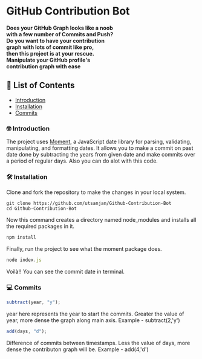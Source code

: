 # GitHub Contribution Bot

**Does your GitHub Graph looks like a noob<br>
with a few number of Commits and Push?<br>
Do you want to have your contribution<br>
graph with lots of commit like pro,<br>
then this project is at your rescue.<br>
Manipulate your GitHub profile's<br>
contribution graph with ease**

## 🔸 List of Contents

- [Introduction](#-introduction)
- [Installation](#-installation)
- [Commits](#-Commits)

### 🤓 Introduction

The project uses [Moment](https://www.npmjs.com/package/moment), a JavaScript date library for parsing, validating, manipulating, and formatting dates. It allows you to make a commit on past date done by subtracting the years from given date and make commits over a period of regular days. Also you can do alot with this code.

### 🛠️ Installation

Clone and fork the repository to make the changes in your local system.

```git-bash
git clone https://github.com/utsanjan/Github-Contribution-Bot
cd Github-Contribution-Bot
```

Now this command creates a directory named node_modules and installs all the required packages in it.

```javascript
npm install
```

Finally, run the project to see what the moment package does.

```javascript
node index.js
```

Voilà!!
You can see the commit date in terminal.

### 💻 Commits

```javascript
subtract(year, "y");
```

year here represents the year to start the commits. Greater the value of year, more dense the graph along main axis. Example - subtract(2,'y')

```javascript
add(days, "d");
```

Difference of commits between timestamps. Less the value of days, more dense the contributon graph will be. Example - add(4,'d')

